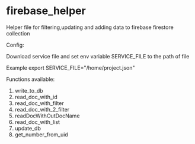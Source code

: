 # firebase_helper
Helper file for filtering,updating and adding data to firebase firestore collection

Config:

Download service file and set env variable SERVICE_FILE to the path of file

Example 
export SERVICE_FILE="/home/project.json"

Functions available:
1. write_to_db
2. read_doc_with_id
3. read_doc_with_filter
4. read_doc_with_2_filter
5. readDocWithOutDocName
6. read_doc_with_list
7. update_db
8. get_number_from_uid
